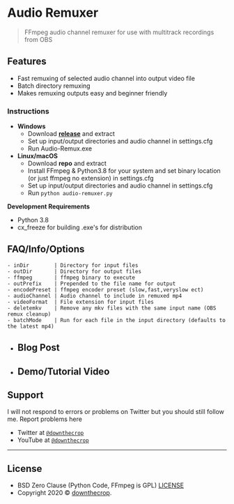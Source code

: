 # Audio Remuxer

> FFmpeg audio channel remuxer for use with multitrack recordings from OBS

## Features

- Fast remuxing of selected audio channel into output video file
- Batch directory remuxing
- Makes remuxing outputs easy and beginner friendly

### Instructions

- **Windows**
	- Download <a href="https://github.com/downthecrop/audio-remuxer/releases/"><b>release</b></a> and extract
	- Set up input/output directories and audio channel in settings.cfg
	- Run Audio-Remux.exe
- **Linux/macOS**
	- Download <b>repo</b> and extract
	- Install FFmpeg & Python3.8 for your system and set binary location (or just ffmpeg no extension) in settings.cfg
	- Set up input/output directories and audio channel in settings.cfg
	- Run `python audio-remuxer.py`

**Development Requirements**

- Python 3.8
- cx_freeze for building .exe's for distribution

## FAQ/Info/Options

	- inDir        | Directory for input files
	- outDir       | Directory for output files
	- ffmpeg       | ffmpeg binary to execute
	- outPrefix    | Prepended to the file name for output
	- encodePreset | ffmpeg encoder preset (slow,fast,veryslow ect)
	- audioChannel | Audio channel to include in remuxed mp4
	- videoFormat  | File extension for input files
	- deletemkv    | Remove any mkv files with the same input name (OBS remux cleanup)
	- batchMode    | Run for each file in the input directory (defaults to the latest mp4)

- **Blog Post**
	- 
- **Demo/Tutorial Video**
	- 


## Support

I will not respond to errors or problems on Twitter but you should still follow me. Report problems here

- Twitter at <a href="http://twitter.com/downthecrop" target="_blank">`@downthecrop`</a>
- YouTube at <a href="http://youtube.com/downthecrop" target="_blank">`@downthecrop`</a>

---

## License

- BSD Zero Clause (Python Code, FFmpeg is GPL) <a href="https://github.com/downthecrop/audio-remuxer/blob/master/LICENSE">LICENSE</a>
- Copyright 2020 © <a href="https://downthecrop.xyz/" target="_blank">downthecrop</a>.